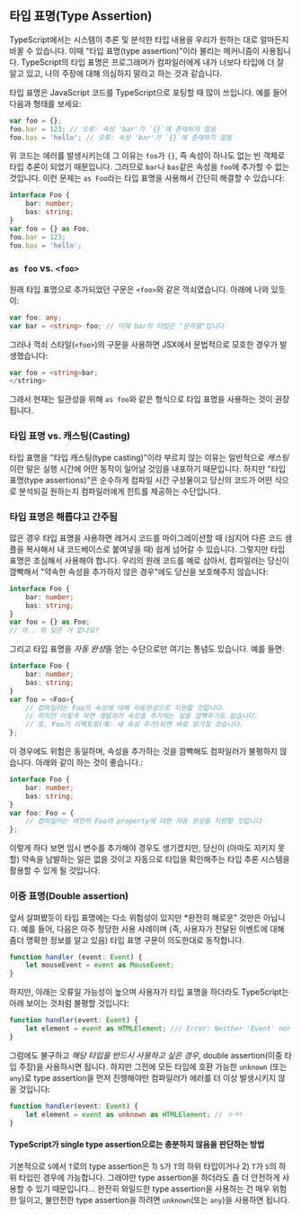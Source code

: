 ## 타입 표명(Type Assertion)

TypeScript에서는 시스템이 추론 및 분석한 타입 내용을 우리가 원하는 대로 얼마든지 바꿀 수 있습니다. 이때 "타입 표명(type assertion)"이라 불리는 메커니즘이 사용됩니다. TypeScript의 타입 표명은 프로그래머가 컴파일러에게 내가 너보다 타입에 더 잘 알고 있고, 나의 주장에 대해 의심하지 말라고 하는 것과 같습니다.

타입 표명은 JavaScript 코드를 TypeScript으로 포팅할 때 많이 쓰입니다. 예를 들어 다음과 형태를 보세요:

```ts
var foo = {};
foo.bar = 123; // 오류: 속성 'bar'가 `{}`에 존재하지 않음
foo.bas = 'hello'; // 오류: 속성 'bar'가 `{}`에 존재하지 않음
```

위 코드는 에러를 발생시키는데 그 이유는 `foo`가 `{}`, 즉 속성이 하나도 없는 빈 객체로 타입 추론이 되었기 때문입니다. 그러므로 `bar`나 `bas`같은 속성을 `foo`에 추가할 수 없는 것입니다. 이런 문제는 `as Foo`라는 타입 표명을 사용해서 간단히 해결할 수 있습니다:

```ts
interface Foo {
    bar: number;
    bas: string;
}
var foo = {} as Foo;
foo.bar = 123;
foo.bas = 'hello';
```

### `as foo` vs. `<foo>`

원래 타입 표명으로 추가되었던 구문은 `<foo>`와 같은 꺽쇠였습니다. 아래에 나와 있듯이:

```ts
var foo: any;
var bar = <string> foo; // 이제 bar의 타입은 "문자열"입니다
```

그러나 꺽쇠 스타일(`<foo>`)의 구문을 사용하면 JSX에서 문법적으로 모호한 경우가 발생했습니다:

```ts
var foo = <string>bar;
</string>
```

그래서 현재는 일관성을 위해 `as foo`와 같은 형식으로 타입 표명을 사용하는 것이 권장됩니다.

### 타입 표명 vs. 캐스팅(Casting)

타입 표명을 "타입 캐스팅(type casting)"이라 부르지 않는 이유는 일반적으로 *캐스팅*이란 말은 실행 시간에 어떤 동작이 일어날 것임을 내포하기 때문입니다. 하지만 "타입 표명(type assertions)"은 순수하게 컴파일 시간 구성물이고 당신의 코드가 어떤 식으로 분석되길 원하는지 컴파일러에게 힌트를 제공하는 수단입니다.

### 타입 표명은 해롭댜고 간주됨

많은 경우 타입 표명을 사용하면 레거시 코드를 마이그레이션할 때 (심지어 다른 코드 샘플을 복사해서 내 코드베이스로 붙여넣을 때) 쉽게 넘어갈 수 있습니다. 그렇지만 타입 표명은 조심해서 사용해야 합니다. 우리의 원래 코드를 예로 삼아서, 컴파일러는 당신이 깜빡해서 "약속한 속성을 추가하지 않은 경우"에도 당신을 보호해주지 않습니다:

```ts
interface Foo {
    bar: number;
    bas: string;
}
var foo = {} as Foo;
// 아.. 뭐 잊은 거 없나요?
```

그리고 타입 표명을 *자동 완성*을 얻는 수단으로만 여기는 통념도 있습니다. 예를 들면:

```ts
interface Foo {
    bar: number;
    bas: string;
}
var foo = <Foo>{
    // 컴파일러는 Foo의 속성에 대해 자동완성으로 지원할 것입니다.
    // 하지만 이렇게 하면 개발자가 속성을 추가하는 일을 깜빡하기도 쉽습니다.
    // 또, Foo가 리팩토링(예: 새 속성 추가)되면 바로 망가질 것습니다.
};
```

이 경우에도 위험은 동일하며, 속성을 추가하는 것을 깜빡해도 컴파일러가 불평하지 않습니다. 아래와 같이 하는 것이 좋습니다.:

```ts
interface Foo {
    bar: number;
    bas: string;
}
var foo: Foo = {
    // 컴파일러는 여전히 Foo의 property에 대한 자동 완성을 지원할 것입니다
};
```

이렇게 하다 보면 임시 변수를 추가해야 경우도 생기겠지만, 당신이 (아마도 지키지 못할) 약속을 남발하는 일은 없을 것이고 자동으로 타입을 확인해주는 타입 추론 시스템을 활용할 수 있게 될 것입니다.

### 이중 표명(Double assertion)

앞서 살펴봤듯이 타입 표명에는 다소 위험성이 있지만 *완전히 해로운" 것만은 아닙니다. 예를 들어, 다음은 아주 정당한 사용 사례이며 (즉, 사용자가 전달된 이벤트에 대해 좀더 명확한 정보를 알고 있음) 타입 표명 구문이 의도한대로 동작합니다.

```ts
function handler (event: Event) {
    let mouseEvent = event as MouseEvent;
}
```

하지만, 아래는 오류일 가능성이 높으며 사용자가 타입 표명을 하더라도 TypeScript는 아래 보이는 것처럼 불평할 것입니다:

```ts
function handler(event: Event) {
    let element = event as HTMLElement; /// Error: Neither 'Event' nor type 'HTMLElement' is assignable to the other
}
```

그럼에도 불구하고 *해당 타입을 반드시 사용하고 싶은 경우*, double assertion(이중 타입 주장)을 사용하시면 됩니다. 하지만 그전에 모든 타입에 호환 가능한 `unknown` (또는 `any`)로 type assertion을 먼저 진행해야만 컴파일러가 에러를 더 이상 발생시키지 않을 것입니다:

```ts
function handler(event: Event) {
    let element = event as unknown as HTMLElement; // ㅇㅋ!
}
```

#### TypeScript가 single type assertion으로는 충분하지 않음을 판단하는 방법

기본적으로 `S`에서 `T`로의 type assertion은 1) `S`가 `T`의 하위 타입이거나 2) `T`가 `S`의 하위 타입인 경우에 가능합니다. 그래야만 type assertion을 하더라도 좀 더 안전하게 사용할 수 있기 때문입니다… 완전히 와일드한 type assertion을 사용하는 건 매우 위험한 일이고, 불안전한 type assertion을 하려면 `unknown`(또는 `any`)을 사용하면 됩니다.
